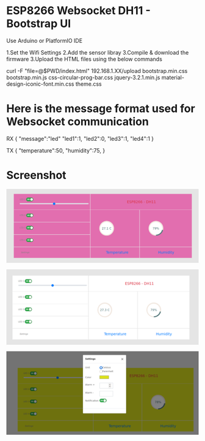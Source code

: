 # ESP8266 Websocket DH11 - Bootstrap UI

Use Arduino or PlatformIO IDE 

1.Set the Wifi Settings 
2.Add the sensor libray
3.Compile & download the firmware
3.Upload the HTML files using the below commands




curl -F "file=@$PWD/index.html" 192.168.1.XX/upload
                    bootstrap.min.css
                    bootstrap.min.js
                    css-circular-prog-bar.css
                    jquery-3.2.1.min.js
                    material-design-iconic-font.min.css
                    theme.css
                    
                    
# Here is the message format used for Websocket communication
RX
  {
    "message":"led"
    "led1":1,
    "led2":0,
    "led3":1,
    "led4":1
  }

TX
  {
   "temperature":50,
   "humidity":75,
  }
  
  
  
# Screenshot

![Image Main UI](https://github.com/dvxlab/ESP8266_WebServer_DH11/blob/main/screenshot/main.png)


![Image Main UI2](https://github.com/dvxlab/ESP8266_WebServer_DH11/blob/main/screenshot/screenshot.png)


![Image Main UI3](https://github.com/dvxlab/ESP8266_WebServer_DH11/blob/main/screenshot/settings.png)
